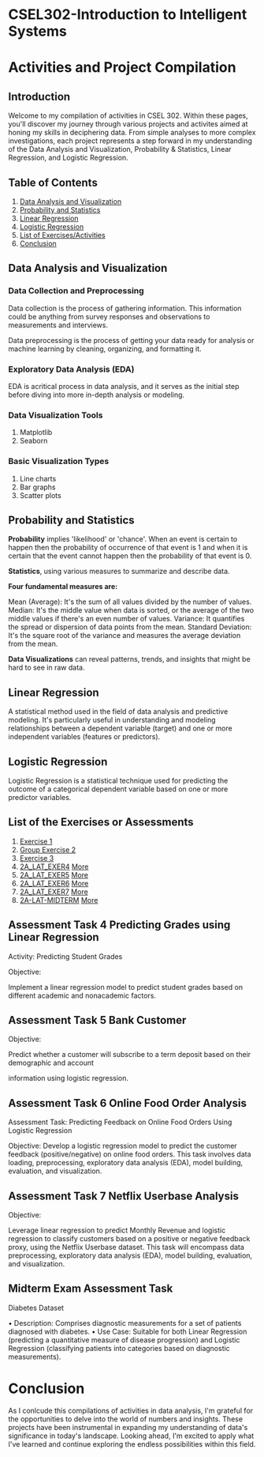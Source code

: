 # CSEL302-Introduction to Intelligent Systems

# Activities and Project Compilation

## Introduction

Welcome to my compilation of activities in CSEL 302. Within these pages, you'll discover my journey through various projects and activites aimed at honing my skills in deciphering data. From simple analyses to more complex investigations, each project represents a step forward in my understanding of the Data Analysis and Visualization, Probability & Statistics, Linear Regression, and Logistic Regression. 

## Table of Contents
1. [Data Analysis and Visualization](#data-analysis-and-visualization)
2. [Probability and Statistics](#probability-and-statistics)
3. [Linear Regression](#linear-regression)
4. [Logistic Regression](#logistic-regression)
5. [List of Exercises/Activities](#list-of-the-exercises-or-assessments)
6. [Conclusion](#conclusion)
   
##  Data Analysis and Visualization

### Data Collection and Preprocessing

Data collection is the process of gathering information. This information could be anything from survey responses and observations to measurements and interviews.

Data preprocessing is the process of getting your data ready for analysis or machine learning by cleaning, organizing, and formatting it.

### Exploratory Data Analysis (EDA)
EDA is acritical process in data analysis, and it serves as the initial step before diving into more in-depth analysis or modeling. 

### Data Visualization Tools
1. Matplotlib
2. Seaborn

### Basic Visualization Types
1. Line charts
2. Bar graphs
3. Scatter plots

## Probability and Statistics

**Probability** implies 'likelihood' or 'chance'. When an event is certain to happen then the probability of occurrence of that event is 1 and when it is certain that the event cannot happen then the probability of that event is 0.

**Statistics**, using various measures to summarize and describe data. 

**Four fundamental measures are:**

Mean (Average): It's the sum of all values divided by the number of values.
Median: It's the middle value when data is sorted, or the average of the two middle values if there's an even number of values.
Variance: It quantifies the spread or dispersion of data points from the mean.
Standard Deviation: It's the square root of the variance and measures the average deviation from the mean.

**Data Visualizations** can reveal patterns, trends, and insights that might be hard to see in raw data.

## Linear Regression
A statistical method used in the field of data analysis and predictive modeling. It's particularly useful in understanding and modeling relationships between a dependent variable (target) and one or more independent variables (features or predictors). 

## Logistic Regression
Logistic Regression is a statistical technique used for predicting the outcome of a categorical dependent variable based on one or more predictor variables.

## List of the Exercises or Assessments

1. <a href="Exer-Lat/exer1.ipynb">Exercise 1</a>
2. <a href="Exer-Lat/BSCS2A_Group3.ipynb">Group Exercise 2</a>
3. <a href="Exer-Lat/exer3.ipynb">Exercise 3</a>
4. <a href="Exer-Lat/2A_LAT_EXER4.ipynb">2A_LAT_EXER4</a>
   [More](#assessment-task-4-predicting-grades-using-linear-regression)
6. <a href="Exer-Lat/2A_LAT_EXER5.ipynb">2A_LAT_EXER5</a>
   [More](#assessment-task-5-bank-customer)
8. <a href="Exer-Lat/2A_LAT_EXER6.ipynb">2A_LAT_EXER6</a>
    [More](#assessment-task-6-online-food-order-analysis)
10. <a href="Exer-Lat/2A_LAT_EXER7.ipynb">2A_LAT_EXER7</a>
    [More](#assessment-task-7-netflix-userbase-analysis)
12. <a href="Exer-Lat/2A-LAT-MIDTERM.ipynb">2A-LAT-MIDTERM</a>
    [More](#midterm-exam-assessment-task)

## Assessment Task 4 Predicting Grades using Linear Regression

Activity: Predicting Student Grades

Objective:

Implement a linear regression model to predict student grades based on different academic and nonacademic factors.

## Assessment Task 5 Bank Customer

Objective:

Predict whether a customer will subscribe to a term deposit based on their demographic and account

information using logistic regression.

## Assessment Task 6 Online Food Order Analysis

Assessment Task: Predicting Feedback on Online Food Orders Using Logistic Regression

Objective: Develop a logistic regression model to predict the customer feedback (positive/negative) on online food orders. This task involves data loading, preprocessing, exploratory data analysis (EDA), model building, evaluation, and visualization. 

## Assessment Task 7 Netflix Userbase Analysis

Objective:

Leverage linear regression to predict Monthly Revenue and logistic regression to classify customers based
on a positive or negative feedback proxy, using the Netflix Userbase dataset. This task will encompass
data preprocessing, exploratory data analysis (EDA), model building, evaluation, and visualization.

## Midterm Exam Assessment Task

Diabetes Dataset

• Description: Comprises diagnostic measurements for a set of patients diagnosed with diabetes.
• Use Case: Suitable for both Linear Regression (predicting a quantitative measure of disease
progression) and Logistic Regression (classifying patients into categories based on diagnostic
measurements).


# Conclusion
As I conlcude this compilations of activities in data analysis, I'm grateful for the opportunities to delve into the world of numbers and insights. These projects have been instrumental in expanding my understanding of data's significance in today's landscape. Looking ahead, I'm excited to apply what I've learned and continue exploring the endless possibilities within this field.







